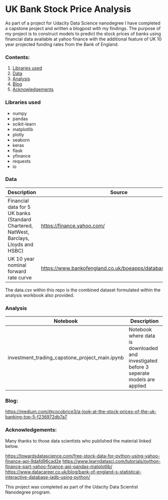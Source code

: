 # UK Bank Stock Price Analysis

As part of a project for Udacity Data Science nanodegree I have completed a capstone project and written a blogpost with my findings. The purpose of my project is to construct models to predict the stock prices of banks using financial data available at yahoo finance with the additional feature of UK 10 year projected funding rates from the Bank of England. 

### Contents:
1. [Libraries used](#libraries-used)
2. [Data](#data)
3. [Analysis](#analysis)
4. [Blog](#blog)
5. [Acknowledgements](#acknowledgements)

### **Libraries used**
* numpy
* pandas
* scikit-learn
* matplotlib
* plotly
* seaborn
* keras
* flask
* yfinance
* requests
* io

### **Data**
|           Description                      |                    Source                      |
|--------------------------------------------|------------------------------------------------|
| Financial data for 5 UK banks (Standard Chartered, NatWest, Barclays, Lloyds and HSBC)   | https://finance.yahoo.com/|
| UK 10 year nominal forward rate curve      | https://www.bankofengland.co.uk/boeapps/database/default.asp/|

The data.csv within this repo is the combined dataset formulated within the analysis workbook also provided. 

### **Analysis**
|   Notebook      | Description |
|---|---|
| investment_trading_capstone_project_main.ipynb | Notebook where data is downloaded and investigated before 3 seperate models are applied |

### **Blog**:
https://medium.com/@cocobrice3/a-look-at-the-stock-prices-of-the-uk-banking-top-5-f236972db7a7

### **Acknowledgements**:
Many thanks to those data scientists who published the material linked below.

https://towardsdatascience.com/free-stock-data-for-python-using-yahoo-finance-api-9dafd96cad2e
https://www.learndatasci.com/tutorials/python-finance-part-yahoo-finance-api-pandas-matplotlib/
https://www.datacareer.co.uk/blog/bank-of-england-s-statistical-interactive-database-iadb-using-python/

This project was completed as part of the Udacity Data Scientist Nanodegree program.
